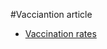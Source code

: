 #Vacciantion article

* [Vaccination rates](https://inews.co.uk/news/health/covid-vaccine-uk-how-many-people-vaccinated-rate-jab-my-area-second-dose-1088705)

